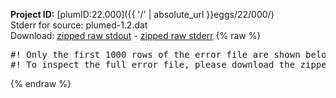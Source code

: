 **Project ID:** [plumID:22.000]({{ '/' | absolute_url }}eggs/22/000/)  
Stderr for source:  plumed-1.2.dat   
Download: [zipped raw stdout](plumed-1.2.dat.plumed_master.stdout.txt.zip) - [zipped raw stderr](plumed-1.2.dat.plumed_master.stderr.txt.zip) 
{% raw %}
<pre>
#! Only the first 1000 rows of the error file are shown below
#! To inspect the full error file, please download the zipped raw stderr file above
</pre>
{% endraw %}
